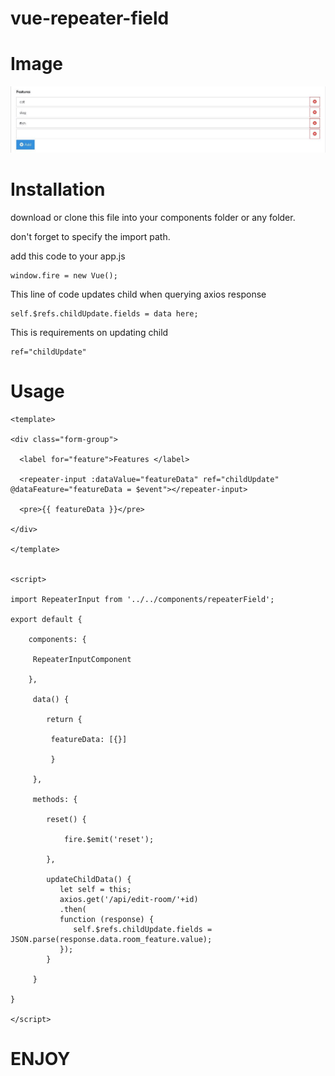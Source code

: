 # vue-repeater-field

# Image
<img src="repeater-img.JPG">

# Installation
download or clone this file into your components folder or any folder.

don't forget to specify the import path.

add this code to your app.js

      
    window.fire = new Vue();
    
   This line of code updates child when querying axios response
   
    self.$refs.childUpdate.fields = data here;
    
   This is requirements on updating child
   
    ref="childUpdate"


# Usage

    <template>
  
    <div class="form-group">
    
      <label for="feature">Features </label>

      <repeater-input :dataValue="featureData" ref="childUpdate" @dataFeature="featureData = $event"></repeater-input>

      <pre>{{ featureData }}</pre>
  
    </div> 

    </template>


    <script>
  
    import RepeaterInput from '../../components/repeaterField';

    export default {

        components: {

         RepeaterInputComponent

        },

         data() {

            return {

             featureData: [{}]

             }

         },
         
         methods: {
         
            reset() {
         
                fire.$emit('reset');
         
            },
            
            updateChildData() {
               let self = this;
               axios.get('/api/edit-room/'+id)
               .then(
               function (response) {
                  self.$refs.childUpdate.fields = JSON.parse(response.data.room_feature.value);
               });
            }
         
         }

    }

    </script>




# ENJOY
